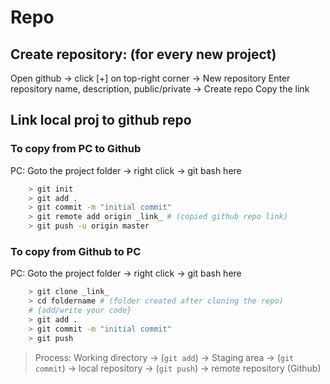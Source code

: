 # Repo

## Create repository: (for every new project)

Open github -> click [+] on top-right corner -> New repository
Enter repository name, description, public/private -> Create repo
Copy the link

## Link local proj to github repo

### To copy from PC to Github

PC: Goto the project folder -> right click -> git bash here

```sh
    > git init
    > git add .
    > git commit -m "initial commit"
    > git remote add origin _link_ # (copied github repo link)
    > git push -u origin master
```

### To copy from Github to PC

PC: Goto the project folder -> right click -> git bash here

```sh
    > git clone _link_
    > cd foldername # (folder created after cloning the repo)
    # {add/write your code}
    > git add .
    > git commit -m "initial commit"
    > git push
```

> Process: Working directory -> (`git add`) -> Staging area -> (`git commit`) -> local repository -> (`git push`) -> remote repository (Github)
